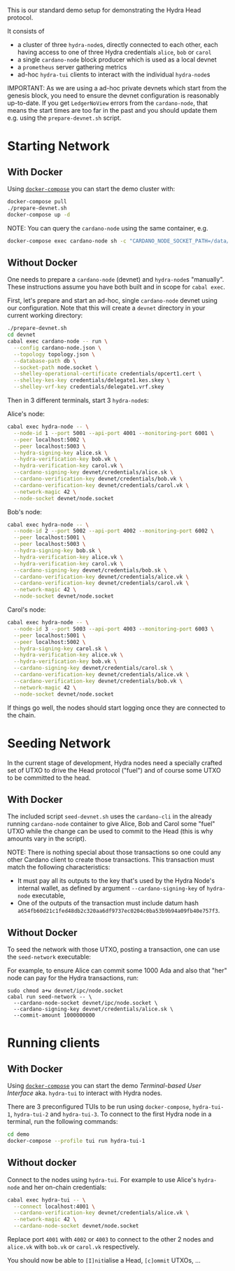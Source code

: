 This is our standard demo setup for demonstrating the Hydra Head protocol.

It consists of
- a cluster of three `hydra-node`s, directly connected to each other, each having access to one of three Hydra credentials `alice`, `bob` or `carol`
- a single `cardano-node` block producer which is used as a local devnet
- a `prometheus` server gathering metrics
- ad-hoc `hydra-tui` clients to interact with the individual `hydra-node`s

IMPORTANT: As we are using a ad-hoc private devnets which start from the genesis
block, you need to ensure the devnet configuration is reasonably up-to-date. If
you get `LedgerNoView` errors from the `cardano-node`, that means the start
times are too far in the past and you should update them e.g. using the
`prepare-devnet.sh` script.

# Starting Network

## With Docker

Using [`docker-compose`](https://docs.docker.com/compose/) you can start the demo cluster with:
```sh
docker-compose pull
./prepare-devnet.sh
docker-compose up -d
```

NOTE: You can query the `cardano-node` using the same container, e.g.

``` sh
docker-compose exec cardano-node sh -c "CARDANO_NODE_SOCKET_PATH=/data/ipc/node.socket cardano-cli query utxo --testnet-magic 42 --whole-utxo"
```

## Without Docker

One needs to prepare a `cardano-node` (devnet) and `hydra-node`s "manually".
These instructions assume you have both built and in scope for `cabal exec`.

First, let's prepare and start an ad-hoc, single `cardano-node` devnet using our
configuration. Note that this will create a `devnet` directory in your current
working directory:

```sh
./prepare-devnet.sh
cd devnet
cabal exec cardano-node -- run \
  --config cardano-node.json \
  --topology topology.json \
  --database-path db \
  --socket-path node.socket \
  --shelley-operational-certificate credentials/opcert1.cert \
  --shelley-kes-key credentials/delegate1.kes.skey \
  --shelley-vrf-key credentials/delegate1.vrf.skey
```

Then in 3 different terminals, start 3 `hydra-node`s:

Alice's node:
```sh
cabal exec hydra-node -- \
  --node-id 1 --port 5001 --api-port 4001 --monitoring-port 6001 \
  --peer localhost:5002 \
  --peer localhost:5003 \
  --hydra-signing-key alice.sk \
  --hydra-verification-key bob.vk \
  --hydra-verification-key carol.vk \
  --cardano-signing-key devnet/credentials/alice.sk \
  --cardano-verification-key devnet/credentials/bob.vk \
  --cardano-verification-key devnet/credentials/carol.vk \
  --network-magic 42 \
  --node-socket devnet/node.socket
```

Bob's node:
```sh
cabal exec hydra-node -- \
  --node-id 2 --port 5002 --api-port 4002 --monitoring-port 6002 \
  --peer localhost:5001 \
  --peer localhost:5003 \
  --hydra-signing-key bob.sk \
  --hydra-verification-key alice.vk \
  --hydra-verification-key carol.vk \
  --cardano-signing-key devnet/credentials/bob.sk \
  --cardano-verification-key devnet/credentials/alice.vk \
  --cardano-verification-key devnet/credentials/carol.vk \
  --network-magic 42 \
  --node-socket devnet/node.socket
```

Carol's node:
```sh
cabal exec hydra-node -- \
  --node-id 3 --port 5003 --api-port 4003 --monitoring-port 6003 \
  --peer localhost:5001 \
  --peer localhost:5002 \
  --hydra-signing-key carol.sk \
  --hydra-verification-key alice.vk \
  --hydra-verification-key bob.vk \
  --cardano-signing-key devnet/credentials/carol.sk \
  --cardano-verification-key devnet/credentials/alice.vk \
  --cardano-verification-key devnet/credentials/bob.vk \
  --network-magic 42 \
  --node-socket devnet/node.socket
```

If things go well, the nodes should start logging once they are connected to the chain.


# Seeding Network

In the current stage of development, Hydra nodes need a specially crafted set of UTXO to drive the Head protocol ("fuel") and of course some UTXO to be committed to the head.

## With Docker

The included script `seed-devnet.sh` uses the `cardano-cli` in the already running `cardano-node` container to give Alice, Bob and Carol some "fuel" UTXO while the change can be used to commit to the Head (this is why amounts vary in the script).

NOTE: There is nothing special about those transactions so one could any other Cardano client to create those transactions. This transaction must match the following characteristics:
* It must pay all its outputs to the key that's used by the Hydra Node's internal wallet, as defined by argument `--cardano-signing-key` of `hydra-node` executable,
* One of the outputs of the transaction must include datum hash `a654fb60d21c1fed48db2c320aa6df9737ec0204c0ba53b9b94a09fb40e757f3`.

## Without Docker

To seed the network with those UTXO, posting a transaction, one can use the `seed-network` executable:

For example, to ensure Alice can commit some 1000 Ada and also that "her" node can pay for the Hydra transactions, run:

```
sudo chmod a+w devnet/ipc/node.socket
cabal run seed-network -- \
  --cardano-node-socket devnet/ipc/node.socket \
  --cardano-signing-key devnet/credentials/alice.sk \
  --commit-amount 1000000000
```

# Running clients

## With Docker

Using [`docker-compose`](https://docs.docker.com/compose/) you can start the demo _Terminal-based User Interface_ aka. `hydra-tui` to interact with Hydra nodes.

There are 3 preconfigured TUIs to be run using `docker-compose`, `hydra-tui-1`, `hydra-tui-2` and `hydra-tui-3`.
To connect to the first Hydra node in a terminal, run the following commands:

``` sh
cd demo
docker-compose --profile tui run hydra-tui-1
```

## Without docker

Connect to the nodes using `hydra-tui`. For example to use Alice's `hydra-node` and her on-chain
credentials:

```sh
cabal exec hydra-tui -- \
  --connect localhost:4001 \
  --cardano-verification-key devnet/credentials/alice.vk \
  --network-magic 42 \
  --cardano-node-socket devnet/node.socket
```

Replace port `4001` with `4002` or `4003` to connect to the other 2 nodes and
`alice.vk` with `bob.vk` or `carol.vk` respectively.

You should now be able to `[I]nit`ialise a Head, `[c]ommit` UTXOs, ...
